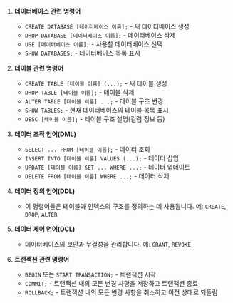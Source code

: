 1. **데이터베이스 관련 명령어**
    
    - `CREATE DATABASE [데이터베이스 이름];` - 새 데이터베이스 생성
    - `DROP DATABASE [데이터베이스 이름];` - 데이터베이스 삭제
    - `USE [데이터베이스 이름];` - 사용할 데이터베이스 선택
    - `SHOW DATABASES;` - 데이터베이스 목록 표시
2. **테이블 관련 명령어**
    - `CREATE TABLE [테이블 이름] (...);` - 새 테이블 생성
    - `DROP TABLE [테이블 이름];` - 테이블 삭제
    - `ALTER TABLE [테이블 이름] ...;` - 테이블 구조 변경
    - `SHOW TABLES;` - 현재 데이터베이스의 테이블 목록 표시
    - `DESC [테이블 이름];` - 테이블 구조 설명(컬럼 정보 등)
3. **데이터 조작 언어(DML)**
    
    - `SELECT ... FROM [테이블 이름];` - 데이터 조회
    - `INSERT INTO [테이블 이름] VALUES (...);` - 데이터 삽입
    - `UPDATE [테이블 이름] SET ... WHERE ...;` - 데이터 업데이트
    - `DELETE FROM [테이블 이름] WHERE ...;` - 데이터 삭제
4. **데이터 정의 언어(DDL)**
    
    - 이 명령어들은 테이블과 인덱스의 구조를 정의하는 데 사용됩니다. 예: `CREATE`, `DROP`, `ALTER`
5. **데이터 제어 언어(DCL)**
    
    - 데이터베이스의 보안과 무결성을 관리합니다. 예: `GRANT`, `REVOKE`
6. **트랜잭션 관련 명령어**
    
    - `BEGIN` 또는 `START TRANSACTION;` - 트랜잭션 시작
    - `COMMIT;` - 트랜잭션 내의 모든 변경 사항을 저장하고 트랜잭션 종료
    - `ROLLBACK;` - 트랜잭션 내의 모든 변경 사항을 취소하고 이전 상태로 되돌림